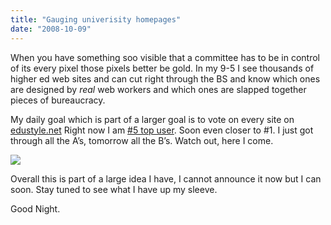 ```yaml
---
title: "Gauging univerisity homepages"
date: "2008-10-09"
---
```


When you have something soo visible that a committee has to be in control of its every pixel those pixels better be gold. In my 9-5 I see thousands of higher ed web sites and can cut right through the BS and know which ones are designed by _real_ web workers and which ones are slapped together pieces of bureaucracy.

My daily goal which is part of a larger goal is to vote on every site on [edustyle.net](http://edustyle.net/) Right now I am [#5 top user](http://www.edustyle.net/users.php). Soon even closer to #1. I just got through all the A’s, tomorrow all the B’s. Watch out, here I come.

![](/images/edustyle.png)

Overall this is part of a large idea I have, I cannot announce it now but I can soon. Stay tuned to see what I have up my sleeve.

Good Night.

